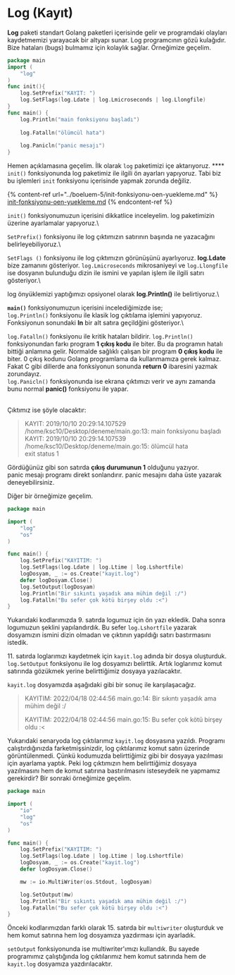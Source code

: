# Log (Kayıt)

**Log** paketi standart Golang paketleri içerisinde gelir ve programdaki olayları kaydetmemizi yarayacak bir altyapı sunar. Log programcının gözü kulağıdır. Bize hataları (bugs) bulmamız için kolaylık sağlar. Örneğimize geçelim.

```go
package main
import (
    "log"      
)
func init(){
    log.SetPrefix("KAYIT: ")
    log.SetFlags(log.Ldate | log.Lmicroseconds | log.Llongfile)
}
func main() {
    log.Println("main fonksiyonu başladı")
 
    log.Fatalln("ölümcül hata")
 
    log.Panicln("panic mesajı")
}
```

Hemen açıklamasına geçelim. İlk olarak `log` paketimizi içe aktarıyoruz. **** `init()` fonksiyonunda log paketimiz ile ilgili ön ayarları yapıyoruz. Tabi biz bu işlemleri `init` fonksiyonu içerisinde yapmak zorunda değiliz.

{% content-ref url="../boeluem-5/init-fonksiyonu-oen-yuekleme.md" %}
[init-fonksiyonu-oen-yuekleme.md](../boeluem-5/init-fonksiyonu-oen-yuekleme.md)
{% endcontent-ref %}

`init()` fonksiyonumuzun içerisini dikkatlice inceleyelim. log paketimizin üzerine ayarlamalar yapıyoruz.\


`SetPrefix()` fonksiyonu ile log çıktımızın satırının başında ne yazacağını belirleyebiliyoruz.\


`SetFlags ()` fonksiyonu ile log çıktımızın görünüşünü ayarlıyoruz. **log.Ldate** bize zamanını gösteriyor. `log.Lmicroseconds` mikrosaniyeyi ve `log.Llongfile` ise dosyanın bulunduğu dizin ile ismini ve yapılan işlem ile ilgili satırı gösteriyor.\


log önyüklemizi yaptığımızı opsiyonel olarak **log.Println()** ile belirtiyoruz.\


**`main()`** fonksiyonumuzun içerisini incelediğimizde ise;\
`log.Println()` fonksiyonu ile klasik log çıktılama işlemini yapıyoruz. Fonksiyonun sonundaki **ln** bir alt satıra geçildğini gösteriyor.\


`log.Fatalln()` fonksiyonu ile kritik hataları bildirir. `log.Println()` fonksiyonundan farkı program **1 çıkış kodu** ile biter. Bu da programın hatalı bittiği anlamına gelir. Normalde sağlıklı çalışan bir program **0 çıkış kodu** ile biter. 0 çıkış kodunu Golang programlama da kullanmamıza gerek kalmaz. Fakat C gibi dillerde ana fonksiyonun sonunda **return 0** ibaresini yazmak zorundayız.\
`log.Panicln()` fonksiyonunda ise ekrana çıktımızı verir ve aynı zamanda bunu normal **panic()** fonksiyonu ile yapar.

\
Çıktımız ise şöyle olacaktır:

> KAYIT: 2019/10/10 20:29:14.107529 /home/ksc10/Desktop/deneme/main.go:13: main fonksiyonu başladı\
> KAYIT: 2019/10/10 20:29:14.107539 /home/ksc10/Desktop/deneme/main.go:15: ölümcül hata\
> exit status 1

Gördüğünüz gibi son satırda **çıkış durumunun 1** olduğunu yazıyor.\
panic mesajı programı direkt sonlandırır. panic mesajını daha üste yazarak deneyebilirsiniz.

Diğer bir örneğimize geçelim.

```go
package main

import (
	"log"
	"os"
)

func main() {
	log.SetPrefix("KAYITIM: ")
	log.SetFlags(log.Ldate | log.Ltime | log.Lshortfile)
	logDosyam, _ := os.Create("kayit.log")
	defer logDosyam.Close()
	log.SetOutput(logDosyam)
	log.Println("Bir sıkıntı yaşadık ama mühim değil :/")
	log.Fatalln("Bu sefer çok kötü birşey oldu :<")
}
```

Yukarıdaki kodlarımızda 9. satırda logumuz için ön yazı ekledik. Daha sonra logumuzun şeklini yapılandırdık. Bu sefer `log.Lshortfile` yazarak dosyamızın ismini dizin olmadan ve çıktının yapıldığı satırı bastırmasını istedik.

11\. satırda loglarımızı kaydetmek için `kayit.log` adında bir dosya oluşturduk. `log.SetOutput` fonksiyonu ile log dosyamızı belirttik. Artık loglarımız komut satırında gözükmek yerine belirttiğimiz dosyaya yazılacaktır.

`kayit.log` dosyamızda aşağıdaki gibi bir sonuç ile karşılaşacağız.

> KAYITIM: 2022/04/18 02:44:56 main.go:14: Bir sıkıntı yaşadık ama mühim değil :/
>
> KAYITIM: 2022/04/18 02:44:56 main.go:15: Bu sefer çok kötü birşey oldu :<

Yukarıdaki senaryoda log çıktılarımız `kayit.log` dosyasına yazıldı. Programı çalıştırdığınızda farketmişsinizdir, log çıktılarımız komut satırı üzerinde görüntülenmedi. Çünkü kodumuzda belirttiğimiz gibi bir dosyaya yazılması için ayarlama yaptık. Peki log çıktımızın hem belirttiğimiz dosyaya yazılmasını hem de komut satırına bastırılmasını isteseydeik ne yapmamız gerekirdir? Bir sonraki örneğimize geçelim.

```go
package main

import (
	"io"
	"log"
	"os"
)

func main() {
	log.SetPrefix("KAYITIM: ")
	log.SetFlags(log.Ldate | log.Ltime | log.Lshortfile)
	logDosyam, _ := os.Create("kayit.log")
	defer logDosyam.Close()

	mw := io.MultiWriter(os.Stdout, logDosyam)

	log.SetOutput(mw)
	log.Println("Bir sıkıntı yaşadık ama mühim değil :/")
	log.Fatalln("Bu sefer çok kötü birşey oldu :<")
}
```

Önceki kodlarımızdan farklı olarak 15. satırda bir `multiwriter` oluşturduk ve hem komut satırına hem log dosyamıza yazdırması için ayarladık.

`setOutput` fonksiyonunda ise multiwriter'ımızı kullandık. Bu sayede programımız çalıştığında log çıktılarımız hem komut satırında hem de `kayit.log` dosyamıza yazdırılacaktır.

